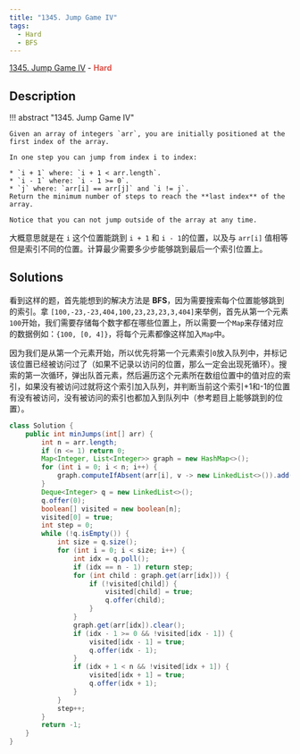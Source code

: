 ```yaml
---
title: "1345. Jump Game IV"
tags:
  - Hard
  - BFS
---
```


[1345. Jump Game IV](https://leetcode.com/problems/jump-game-iv/) - <span style="color: #dd544b; font-weight: bold">Hard</span>

## Description

!!! abstract "1345. Jump Game IV"

    Given an array of integers `arr`, you are initially positioned at the first index of the array.

    In one step you can jump from index i to index:

    * `i + 1` where: `i + 1 < arr.length`.
    * `i - 1` where: `i - 1 >= 0`.
    * `j` where: `arr[i] == arr[j]` and `i != j`.
    Return the minimum number of steps to reach the **last index** of the array.

    Notice that you can not jump outside of the array at any time.

大概意思就是在 `i` 这个位置能跳到 `i + 1` 和 `i - 1`的位置，以及与 `arr[i]` 值相等但是索引不同的位置。计算最少需要多少步能够跳到最后一个索引位置上。

## Solutions

看到这样的题，首先能想到的解决方法是 **BFS**，因为需要搜索每个位置能够跳到的索引。拿 `[100,-23,-23,404,100,23,23,23,3,404]`来举例，首先从第一个元素`100`开始，我们需要存储每个数字都在哪些位置上，所以需要一个`Map`来存储对应的数据例如：`{100, [0, 4]}`，将每个元素都像这样加入`Map`中。

因为我们是从第一个元素开始，所以优先将第一个元素索引`0`放入队列中，并标记该位置已经被访问过了（如果不记录以访问的位置，那么一定会出现死循环）。搜索的第一次循环，弹出队首元素，然后遍历这个元素所在数组位置中的值对应的索引，如果没有被访问过就将这个索引加入队列，并判断当前这个索引+1和-1的位置有没有被访问，没有被访问的索引也都加入到队列中（参考题目上能够跳到的位置）。

```java
class Solution {
    public int minJumps(int[] arr) {
        int n = arr.length;
        if (n <= 1) return 0;
        Map<Integer, List<Integer>> graph = new HashMap<>();
        for (int i = 0; i < n; i++) {
            graph.computeIfAbsent(arr[i], v -> new LinkedList<>()).add(i);
        }
        Deque<Integer> q = new LinkedList<>();
        q.offer(0);
        boolean[] visited = new boolean[n];
        visited[0] = true;
        int step = 0;
        while (!q.isEmpty()) {
            int size = q.size();
            for (int i = 0; i < size; i++) {
                int idx = q.poll();
                if (idx == n - 1) return step;
                for (int child : graph.get(arr[idx])) {
                    if (!visited[child]) {
                        visited[child] = true;
                        q.offer(child);
                    }
                }
                graph.get(arr[idx]).clear();
                if (idx - 1 >= 0 && !visited[idx - 1]) {
                    visited[idx - 1] = true;
                    q.offer(idx - 1);
                }
                if (idx + 1 < n && !visited[idx + 1]) {
                    visited[idx + 1] = true;
                    q.offer(idx + 1);
                }
            }
            step++;
        }
        return -1;
    }
}
```